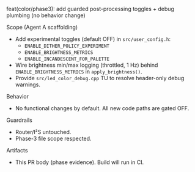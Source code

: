 feat(color/phase3): add guarded post-processing toggles + debug plumbing (no behavior change)

Scope (Agent A scaffolding)
- Add experimental toggles (default OFF) in `src/user_config.h`:
  - `ENABLE_DITHER_POLICY_EXPERIMENT`
  - `ENABLE_BRIGHTNESS_METRICS`
  - `ENABLE_INCANDESCENT_FOR_PALETTE`
- Wire brightness min/max logging (throttled, 1 Hz) behind `ENABLE_BRIGHTNESS_METRICS` in `apply_brightness()`.
- Provide `src/led_color_debug.cpp` TU to resolve header-only debug warnings.

Behavior
- No functional changes by default. All new code paths are gated OFF.

Guardrails
- Router/I²S untouched.
- Phase-3 file scope respected.

Artifacts
- This PR body (phase evidence). Build will run in CI.
